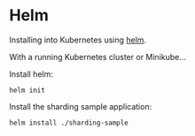# Helm

Installing into Kubernetes using [helm].

With a running Kubernetes cluster or Minikube...

Install helm:

```
helm init
```

Install the sharding sample application:

```
helm install ./sharding-sample
```

[helm]: https://helm.sh
